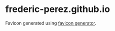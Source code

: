 # frederic-perez.github.io

Favicon generated using [favicon generator](https://favicon.io/favicon-generator/).
